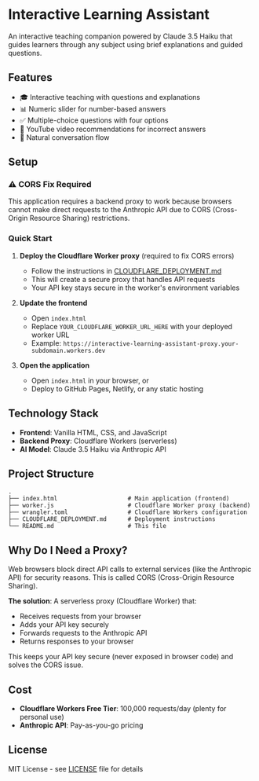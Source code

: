 # Interactive Learning Assistant

An interactive teaching companion powered by Claude 3.5 Haiku that guides learners through any subject using brief explanations and guided questions.

## Features

- 🎓 Interactive teaching with questions and explanations
- 📊 Numeric slider for number-based answers
- ✅ Multiple-choice questions with four options
- 🎥 YouTube video recommendations for incorrect answers
- 💬 Natural conversation flow

## Setup

### ⚠️ CORS Fix Required

This application requires a backend proxy to work because browsers cannot make direct requests to the Anthropic API due to CORS (Cross-Origin Resource Sharing) restrictions.

### Quick Start

1. **Deploy the Cloudflare Worker proxy** (required to fix CORS errors)
   - Follow the instructions in [CLOUDFLARE_DEPLOYMENT.md](./CLOUDFLARE_DEPLOYMENT.md)
   - This will create a secure proxy that handles API requests
   - Your API key stays secure in the worker's environment variables

2. **Update the frontend**
   - Open `index.html`
   - Replace `YOUR_CLOUDFLARE_WORKER_URL_HERE` with your deployed worker URL
   - Example: `https://interactive-learning-assistant-proxy.your-subdomain.workers.dev`

3. **Open the application**
   - Open `index.html` in your browser, or
   - Deploy to GitHub Pages, Netlify, or any static hosting

## Technology Stack

- **Frontend**: Vanilla HTML, CSS, and JavaScript
- **Backend Proxy**: Cloudflare Workers (serverless)
- **AI Model**: Claude 3.5 Haiku via Anthropic API

## Project Structure

```
.
├── index.html                    # Main application (frontend)
├── worker.js                     # Cloudflare Worker proxy (backend)
├── wrangler.toml                 # Cloudflare Workers configuration
├── CLOUDFLARE_DEPLOYMENT.md      # Deployment instructions
└── README.md                     # This file
```

## Why Do I Need a Proxy?

Web browsers block direct API calls to external services (like the Anthropic API) for security reasons. This is called CORS (Cross-Origin Resource Sharing).

**The solution**: A serverless proxy (Cloudflare Worker) that:
- Receives requests from your browser
- Adds your API key securely
- Forwards requests to the Anthropic API
- Returns responses to your browser

This keeps your API key secure (never exposed in browser code) and solves the CORS issue.

## Cost

- **Cloudflare Workers Free Tier**: 100,000 requests/day (plenty for personal use)
- **Anthropic API**: Pay-as-you-go pricing

## License

MIT License - see [LICENSE](./LICENSE) file for details
